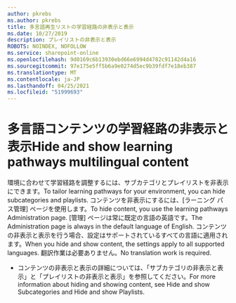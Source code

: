 ```yaml
---
author: pkrebs
ms.author: pkrebs
title: 多言語再生リストの学習経路の非表示と表示
ms.date: 10/27/2019
description: プレイリストの非表示と表示
ROBOTS: NOINDEX, NOFOLLOW
ms.service: sharepoint-online
ms.openlocfilehash: 9d0169c6b13930ebd66e6994d4782c91142d4a16
ms.sourcegitcommit: 97e175e5ff5b6a9e0274d5ec9b39fdf7e18eb387
ms.translationtype: MT
ms.contentlocale: ja-JP
ms.lasthandoff: 04/25/2021
ms.locfileid: "51999693"
---
```

# <a name="hide-and-show-learning-pathways-multilingual-content"></a><span data-ttu-id="53aeb-103">多言語コンテンツの学習経路の非表示と表示</span><span class="sxs-lookup"><span data-stu-id="53aeb-103">Hide and show learning pathways multilingual content</span></span> 

<span data-ttu-id="53aeb-104">環境に合わせて学習経路を調整するには、サブカテゴリとプレイリストを非表示にできます。</span><span class="sxs-lookup"><span data-stu-id="53aeb-104">To tailor learning pathways for your environment, you can hide subcategories and playlists.</span></span> <span data-ttu-id="53aeb-105">コンテンツを非表示にするには、[ラーニング パス管理] ページを使用します。</span><span class="sxs-lookup"><span data-stu-id="53aeb-105">To hide content, you use the learning pathways Administration page.</span></span> <span data-ttu-id="53aeb-106">[管理] ページは常に既定の言語の英語です。</span><span class="sxs-lookup"><span data-stu-id="53aeb-106">The Administration page is always in the default language of English.</span></span> <span data-ttu-id="53aeb-107">コンテンツの非表示と表示を行う場合、設定はサポートされているすべての言語に適用されます。</span><span class="sxs-lookup"><span data-stu-id="53aeb-107">When you hide and show content, the settings apply to all supported languages.</span></span> <span data-ttu-id="53aeb-108">翻訳作業は必要ありません。</span><span class="sxs-lookup"><span data-stu-id="53aeb-108">No translation work is required.</span></span> 

- <span data-ttu-id="53aeb-109">コンテンツの非表示と表示の詳細については、「サブカテゴリの非表示と表示」と「プレイリストの非表示と表示」を参照してください。</span><span class="sxs-lookup"><span data-stu-id="53aeb-109">For more information about hiding and showing content, see Hide and show Subcategories and Hide and show Playlists.</span></span> 



